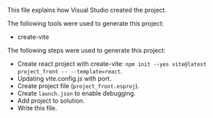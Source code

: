 This file explains how Visual Studio created the project.

The following tools were used to generate this project:
- create-vite

The following steps were used to generate this project:
- Create react project with create-vite: `npm init --yes vite@latest project_front -- --template=react`.
- Updating vite.config.js with port.
- Create project file (`project_front.esproj`).
- Create `launch.json` to enable debugging.
- Add project to solution.
- Write this file.
